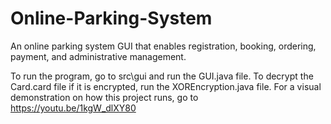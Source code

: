 # Online-Parking-System
An online parking system GUI that enables registration, booking, ordering, payment, and administrative management.

To run the program, go to src\gui and run the GUI.java file.
To decrypt the Card.card file if it is encrypted, run the XOREncryption.java file.
For a visual demonstration on how this project runs, go to https://youtu.be/1kgW_dlXY80
